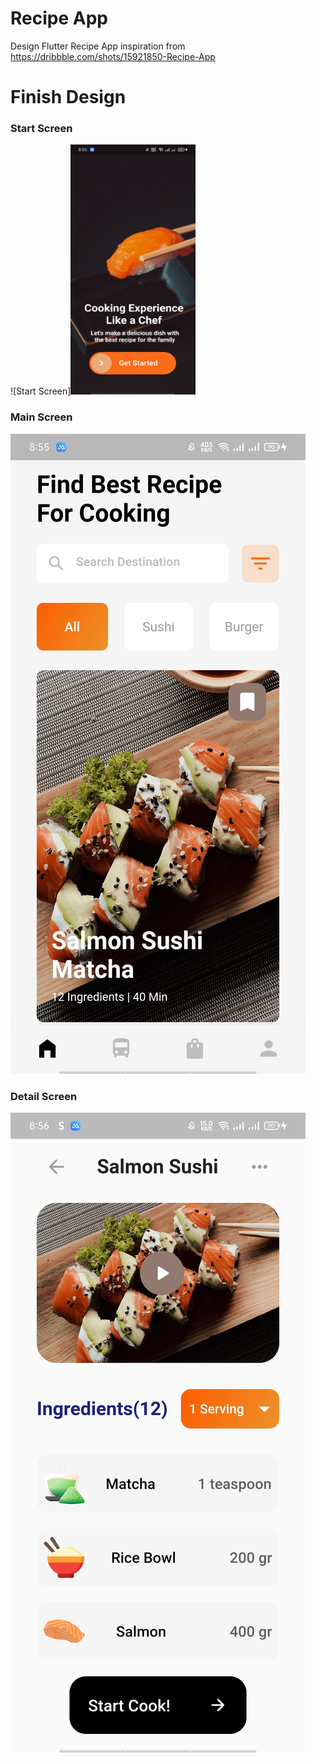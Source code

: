 # Recipe App

Design Flutter Recipe App inspiration from https://dribbble.com/shots/15921850-Recipe-App 

# Finish Design
### Start Screen ###
![Start Screen]<img src = "https://github.com/aisyahnadhira/flutter_recipe_app/blob/master/assets/images/finish/finish1.jpg" height= "400" width= "200">

### Main Screen ###
![Main Screen](https://github.com/aisyahnadhira/flutter_recipe_app/blob/master/assets/images/finish/finish2.jpg?raw=true)

### Detail Screen ###
![Detail Screen](https://github.com/aisyahnadhira/flutter_recipe_app/blob/master/assets/images/finish/finish3.jpg?raw=true)